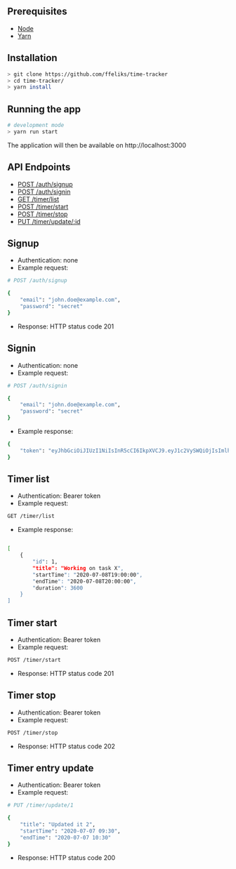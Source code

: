 ## Prerequisites
* [Node](https://nodejs.org/)
* [Yarn](https://yarnpkg.com/)

## Installation
```bash
> git clone https://github.com/ffeliks/time-tracker
> cd time-tracker/
> yarn install
```

## Running the app
```bash
# development mode
> yarn run start
```

The application will then be available on http://localhost:3000

## API Endpoints
 * [POST /auth/signup](#signup)
 * [POST /auth/signin](#signin)
 * [GET /timer/list](#timer-list)
 * [POST /timer/start](#timer-start)
 * [POST /timer/stop](#timer-stop)
 * [PUT /timer/update/:id](#timer-entry-update)

## Signup
* Authentication: none
* Example request:
```bash
# POST /auth/signup

{
    "email": "john.doe@example.com",
    "password": "secret"
}
```
* Response: HTTP status code 201

## Signin
* Authentication: none
* Example request:
```bash
# POST /auth/signin

{
    "email": "john.doe@example.com",
    "password": "secret"
}
```
* Example response:
```bash
{
    "token": "eyJhbGciOiJIUzI1NiIsInR5cCI6IkpXVCJ9.eyJ1c2VySWQiOjIsImlhdCI6MTU5NDIzNTMwMywiZXhwIjoxNTk0MjM4OTAzfQ.nbDcUwG38u94p9uUlC01mTT1LUvTNL5LFFFFyjLUBkk"
}
```
## Timer list
* Authentication: Bearer token
* Example request:
```bash
GET /timer/list
```
* Example response:
```bash

[
    {
        "id": 1,
        "title": "Working on task X",
        "startTime": "2020-07-08T19:00:00",
        "endTime": "2020-07-08T20:00:00",
        "duration": 3600
    }
]
```
## Timer start
* Authentication: Bearer token
* Example request:
```bash
POST /timer/start
```
* Response: HTTP status code 201

## Timer stop
* Authentication: Bearer token
* Example request:
```bash
POST /timer/stop
```
* Response: HTTP status code 202
## Timer entry update
* Authentication: Bearer token
* Example request:
```bash
# PUT /timer/update/1

{
    "title": "Updated it 2",
    "startTime": "2020-07-07 09:30",
    "endTime": "2020-07-07 10:30"
}
```
* Response: HTTP status code 200
